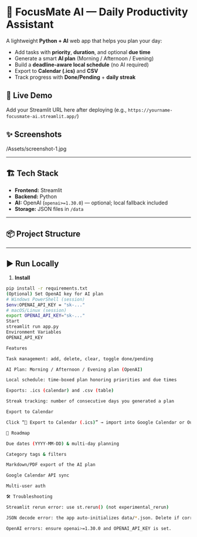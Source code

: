 # 🤖 FocusMate AI — Daily Productivity Assistant

A lightweight **Python + AI** web app that helps you plan your day:
- Add tasks with **priority**, **duration**, and optional **due time**
- Generate a smart **AI plan** (Morning / Afternoon / Evening)
- Build a **deadline-aware local schedule** (no AI required)
- Export to **Calendar (.ics)** and **CSV**
- Track progress with **Done/Pending** + **daily streak**

## 🚀 Live Demo
Add your Streamlit URL here after deploying (e.g., `https://yourname-focusmate-ai.streamlit.app/`)

## ✨ Screenshots
/Assets/screenshot-1.jpg


---

## 🏗 Tech Stack
- **Frontend:** Streamlit  
- **Backend:** Python  
- **AI:** OpenAI (`openai>=1.30.0`) — optional; local fallback included  
- **Storage:** JSON files in `/data`

---

## 📦 Project Structure

---

## ▶️ Run Locally

1) **Install**
```bash
pip install -r requirements.txt
(Optional) Set OpenAI key for AI plan
# Windows PowerShell (session)
$env:OPENAI_API_KEY = "sk-..."
# macOS/Linux (session)
export OPENAI_API_KEY="sk-..."
Start
streamlit run app.py
Environment Variables
OPENAI_API_KEY

Features

Task management: add, delete, clear, toggle done/pending

AI Plan: Morning / Afternoon / Evening plan (OpenAI)

Local schedule: time-boxed plan honoring priorities and due times

Exports: .ics (calendar) and .csv (table)

Streak tracking: number of consecutive days you generated a plan

Export to Calendar

Click “📅 Export to Calendar (.ics)” → import into Google Calendar or Outlook.

🧩 Roadmap

Due dates (YYYY-MM-DD) & multi-day planning

Category tags & filters

Markdown/PDF export of the AI plan

Google Calendar API sync

Multi-user auth

🛠 Troubleshooting

Streamlit rerun error: use st.rerun() (not experimental_rerun)

JSON decode error: the app auto-initializes data/*.json. Delete if corrupted.

OpenAI errors: ensure openai>=1.30.0 and OPENAI_API_KEY is set.